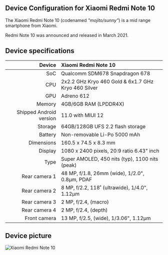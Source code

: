 ## Device Configuration for Xiaomi Redmi Note 10

The Xiaomi Redmi Note 10 (codenamed _"mojito/sunny"_) is a mid range smartphone from Xiaomi.

Redmi Note 10 was announced and released in March 2021.

## Device specifications

| Device       | Xiaomi Redmi Note 10                                |
| -----------: | :-------------------------------------------------- |
| SoC          | Qualcomm SDM678 Snapdragon 678                      |
| CPU          | 2x2.2 GHz Kryo 460 Gold & 6x1.7 GHz Kryo 460 Silver |
| GPU          | Adreno 612                                          |
| Memory       | 4GB/6GB RAM (LPDDR4X)                               |
| Shipped Android version | 11.0 with MIUI 12                        |
| Storage      | 64GB/128GB UFS 2.2 flash storage                    |
| Battery      | Non-removable Li-Po 5000 mAh                        |
| Dimensions   | 160.5 x 74.5 x 8.3 mm                               |
| Display      | 1080 x 2400 pixels, 20:9 ratio 6.43" inch           |
| Type         | Super AMOLED, 450 nits (typ), 1100 nits (peak)      |
| Rear camera 1| 48 MP, f/1.8, 26mm (wide), 1/2.0", 0.8µm, PDAF      |
| Rear camera 2| 8 MP,  f/2.2, 118˚ (ultrawide), 1/4.0", 1.12µm      |
| Rear camera 3| 2 MP,  f/2.4, (macro)                               |
| Rear camera 4| 2 MP,  f/2.4, (depth)                               |
| Front camera | 13 MP, f/2.5, (wide), 1/3.06", 1.12µm               |

## Device picture

![Xiaomi Redmi Note 10](https://fdn2.gsmarena.com/vv/pics/xiaomi/xiaomi-redmi-note10-11.jpg "Xiaomi Redmi Note 10 in Aqua Green")
